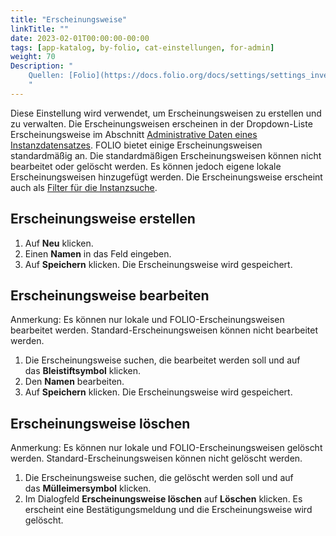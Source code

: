 ```yaml
---
title: "Erscheinungsweise"
linkTitle: ""
date: 2023-02-01T00:00:00-00:00
tags: [app-katalog, by-folio, cat-einstellungen, for-admin]
weight: 70
Description: "
    Quellen: [Folio](https://docs.folio.org/docs/settings/settings_inventory/settings_inventory/#settings--inventory--modes-of-issuance) & [GBV](https://info.gbv.de/display/FOLIOGBVEXTERN/Einstellungen+(Katalog):+Erscheinungsweise)
    "
---
```


Diese Einstellung wird verwendet, um Erscheinungsweisen zu erstellen und zu verwalten. Die Erscheinungsweisen erscheinen in der Dropdown-Liste Erscheinungsweise im Abschnitt [Administrative Daten eines Instanzdatensatzes](https://info.gbv.de/display/FOLIOGBVEXTERN/Folio%3A+Instanzdatensatz+manuell+in+FOLIO+erstellen). FOLIO bietet einige Erscheinungsweisen standardmäßig an. Die standardmäßigen Erscheinungsweisen können nicht bearbeitet oder gelöscht werden. Es können jedoch eigene lokale Erscheinungsweisen hinzugefügt werden. Die Erscheinungsweise erscheint auch als [Filter für die Instanzsuche](https://info.gbv.de/display/FOLIOGBVEXTERN/Folio%3A+Datensatz+suchen+im+Katalog).

## Erscheinungsweise erstellen

1.  Auf **Neu** klicken.
2.  Einen **Namen** in das Feld eingeben.
3.  Auf **Speichern** klicken. Die Erscheinungsweise wird gespeichert.

## Erscheinungsweise bearbeiten

Anmerkung: Es können nur lokale und FOLIO-Erscheinungsweisen bearbeitet werden. Standard-Erscheinungsweisen können nicht bearbeitet werden.

1.  Die Erscheinungsweise suchen, die bearbeitet werden soll und auf das **Bleistiftsymbol** klicken.
2.  Den **Namen** bearbeiten.
3.  Auf **Speichern** klicken. Die Erscheinungsweise wird gespeichert.

## Erscheinungsweise löschen

Anmerkung: Es können nur lokale und FOLIO-Erscheinungsweisen gelöscht werden. Standard-Erscheinungsweisen können nicht gelöscht werden.

1.  Die Erscheinungsweise suchen, die gelöscht werden soll und auf das **Mülleimersymbol** klicken.
2.  Im Dialogfeld **Erscheinungsweise löschen** auf **Löschen** klicken. Es erscheint eine Bestätigungsmeldung und die Erscheinungsweise wird gelöscht.
